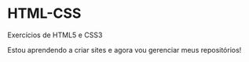 # HTML-CSS
 Exercícios de HTML5 e CSS3

 Estou aprendendo a criar sites e agora vou gerenciar meus repositórios!
